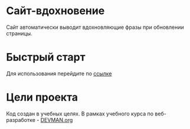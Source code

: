 # Сайт-вдохновение

Сайт автоматически выводит вдохновляющие фразы при обновлении страницы.

# Быстрый старт

Для использования перейдите по [ссылке](https://varg123.github.io/20_mood/)

# Цели проекта

Код создан в учебных целях. В рамках учебного курса по веб-разработке - [DEVMAN.org](https://devman.org)
